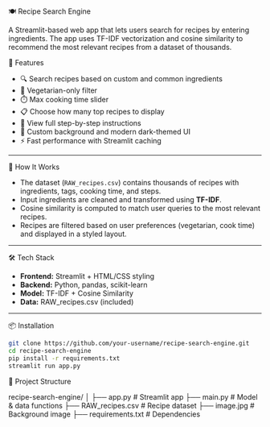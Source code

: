 🍽️ Recipe Search Engine

A Streamlit-based web app that lets users search for recipes by entering ingredients. The app uses TF-IDF vectorization and cosine similarity to recommend the most relevant recipes from a dataset of thousands.

🚀 Features

* 🔍 Search recipes based on custom and common ingredients
* 🥗 Vegetarian-only filter
* ⏱️ Max cooking time slider
* 📋 Choose how many top recipes to display
* 📖 View full step-by-step instructions
* 🎨 Custom background and modern dark-themed UI
* ⚡ Fast performance with Streamlit caching

---

🧠 How It Works

* The dataset (`RAW_recipes.csv`) contains thousands of recipes with ingredients, tags, cooking time, and steps.
* Input ingredients are cleaned and transformed using **TF-IDF**.
* Cosine similarity is computed to match user queries to the most relevant recipes.
* Recipes are filtered based on user preferences (vegetarian, cook time) and displayed in a styled layout.

---

🛠️ Tech Stack

* **Frontend:** Streamlit + HTML/CSS styling
* **Backend:** Python, pandas, scikit-learn
* **Model:** TF-IDF + Cosine Similarity
* **Data:** RAW\_recipes.csv (included)

---

📦 Installation

```bash
git clone https://github.com/your-username/recipe-search-engine.git
cd recipe-search-engine
pip install -r requirements.txt
streamlit run app.py
```

📁 Project Structure

recipe-search-engine/
│
├── app.py              # Streamlit app
├── main.py             # Model & data functions
├── RAW_recipes.csv     # Recipe dataset
├── image.jpg           # Background image
├── requirements.txt    # Dependencies

